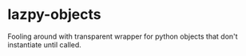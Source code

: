 # lazpy-objects
Fooling around with transparent wrapper for python objects that don't instantiate until called. 
